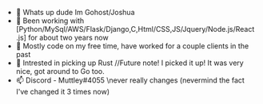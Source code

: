 - 👋 Whats up dude Im Gohost/Joshua
- 👀 Been working with [Python/MySql/AWS/Flask/Django,C,Html/CSS,JS/Jquery/Node.js/React.js] for about two years now
- 🌱 Mostly code on my free time, have worked for a couple clients in the past
- 💞️ Intrested in picking up Rust //Future note! I picked it up! It was very nice, got around to Go too.
- 📫 Discord - Muttley#4055 \\never really changes (nevermind the fact I've changed it 3 times now)
